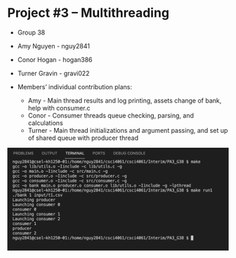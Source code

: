 # Project #3 – Multithreading

* Group 38
* Amy Nguyen - nguy2841
* Conor Hogan - hogan386
* Turner Gravin - gravi022

* Members’ individual contribution plans:
  * Amy - Main thread results and log printing, assets change of bank, help with consumer.c
  * Conor - Consumer threads queue checking, parsing, and calculations
  * Turner - Main thread initializations and argument passing, and set up of shared queue with producer thread

![screenshot](terminal.png)